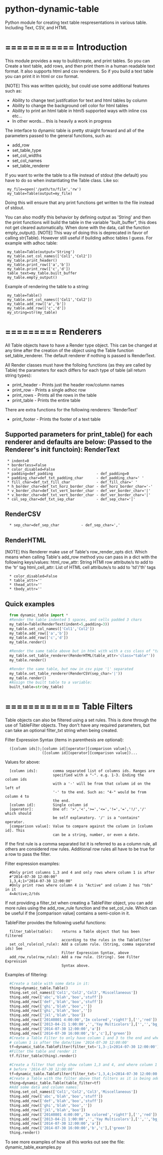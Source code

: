python-dynamic-table
====================

Python module for creating text table respresentations in various table. Including Text, CSV, and HTML

============
Introduction
============
This module provides a way to build/create, and print tables.  So you can 
Create a text table, add rows, and then print them in a human readable text
format.  It also supports html and csv renderers.  So if you build a text
table you can print it in html or csv format.

[NOTE] This was written quickly, but could use some additional features such
as:
 * Ability to change text justifcation for text and html tables by column
 * Ability to change the background cell color for html tables
 * Ability to print an html table in html5 supported ways with inline css etc...
 * In other words... this is heavily a work in progress

The interface to dynamic table is pretty straight forward and all of the parameters
passed to the general functions, such as:
 * add_row
 * set_table_type
 * set_col_widths
 * set_col_names
 * set_table_renderer

If you want to write the table to a file instead of stdout (the default) you have
to do so when instantiating the Table class.  Like so:
```
 my_file=open('/path/to/file','rw')
 my_table=Table(output=my_file)
```

Doing this will ensure that any print functions get written to the file instead of
stdout.

You can also modify this behavior by defining output as 'String' and then 
the print functions will build the table in the variable "built_buffer", this does
not get cleared automatically. When done with the data, call the function empty_output().
[NOTE] This way of doing this is deprecated in favor of calling str(Table). However still
useful if building adhoc tables I guess.
For example with adhoc table:
```
 my_table=Table(output='String')
 my_table.set_col_names(['Col1','Col2'])
 my_table.print_header()
 my_table.print_row(['a','b'])
 my_table.print_row(['c','d'])
 table_text=my_table.built_buffer
 my_table.empty_output()
```

Example of rendering the table to a string:
```
 my_table=Table()
 my_table.set_col_names(['Col1','Col2'])
 my_table.add_row(['a','b'])
 my_table.add_row(['c','d'])
 my_string=str(my_table)
```

=========
Renderers
=========

All Table objects have to have a Render type object. This can be changed at any time
after the creation of the object using the Table function set_table_renderer. The
default renderer if nothing is passed is RenderText. 

All Render classes must have the folloing functions (as they are called by Table)
the parameters for each differs for each type of table (all return string types):
  * print_header - Prints just the header row/column names
  * print_row    - Prints a single adhoc row
  * print_rows   - Prints all the rows in the table
  * print_table  - Prints the entire table

There are extra functions for the following renderers:
 'RenderText'
  * print_footer - Prints the footer of a text table

Supported parameters for print_table() for each renderer and defaults are below:
(Passed to the Renderer's __init__ functoin):
RenderText
----------
 ```
  * indent=0
  * borderless=False
  * color_disabled=False
  * padding=def_padding                    - def_padding=0
  * padding_char=def_txt_padding_char      - def_padding_char=' '
  * fill_char=def_txt_fill_char            - def_fill_char=' '
  * h_border_char=def_txt_horz_border_char - def_horz_border_char='-'
  * v_border_char=def_txt_vert_border_char - def_ver_border_char='|'
  * v_border_char=def_txt_vert_border_char - def_ver_border_char='|'
  * col_sep_char=def_txt_sep_char          - def_sep_char='|'
```
RenderCSV
---------
```
  * sep_char=def_sep_char          - def_sep_char=','
```

RenderHTML
----------
  [NOTE] this Renderer make use of Table's row_render_opts dict. Which means
         when calling Table's add_row method you can pass in a dict with the
         following keys/values:
           html_row_attr:  String HTMl row attribute/s to add to the 'tr' tag
           html_cell_attr: List of HTML cell attribute/s to add to 'td'/'th'
                           tags
```                           
  * color_disabled=False
  * table_attr=''
  * thead_attr=''
  * tbody_attr=''
```

Quick examples
--------------
```python
  from dynamic_table import *
  #Render the table indented 5 spaces, and cells padded 3 chars
  my_table=Table(RenderText(indent=5,padding=3))
  my_table.set_col_names(['Col1','Col2'])
  my_table.add_row(['a','b'])
  my_table.add_row(['c','d'])
  my_table.render()
```
```python
  #Render the same table above but in html with with a css class of "table":
  my_table.set_table_renderer(RenderHTML(table_attr='class="table"'))
  my_table.render()
```
```python
  #Render the same table, but now in csv pipe '|' separated
  my_table.set_table_renderer(RenderCSV(sep_char='|'))
  my_table.render()
  #Assign the built table to a variable:
  built_table=str(my_table)
```

=============
Table Filters
=============
Table objects can also be filtered using a set rules. This is done through
the use of TableFilter objects. They don't have any required parameters, but
can take an optional filter_txt string when being created.

Filter Expression Syntax (items in parenthesis are optional):
```
  ([column ids]);[column id][operator][comparison value];\ 
                 ([column id][operator][comparison value])...
```

Values for above:
```
  [column ids]:       comma separated list of columns ids. Ranges are
                      specified with a "-". e.g. 1-3. Ending the column ids
                      with a '-' will be from that column id on the left of
                      '-' to the end. Such as: "4-" would be from column 4 to
                      the end.
  [column id]:        Single column id
  [operator]:         One of: '>','<','>=','<=','!=','=','!/','/' which should
                      be self explanatory. '/' is a "contains" operator.
  [comparison value]: Value to compare against the column in [column id]. This
                      can be a string, number, or even a date.
```

If the first rule is a comma separated list it is referred to as a column
rule, all others are considered row rules. Additional row rules all have to be
true for a row to pass the filter.

Filter expression examples:
```
  #Only print columns 1,3 and 4 and only rows where column 1 is after
  #"2014-07-30 12:00:00"
  1,3,4;1>"2014-07-30 12:00:00"
  #Only print rows where column 4 is "Active" and column 2 has "tds" in it
  4=Active;2/tds
```

If not providing a filter_txt when creating a TableFilter object, you can add
more rules using the add_row_rule function and the set_col_rule. Which can be
useful if the [comparison value] contains a semi-colon in it.

TableFilter provides the following useful functions:
```
  filter_table(table):    returns a Table object that has been filtered
                          according to the rules in the TableFilter
  set_col_rule(col_rule): Add a column rule. (String, comma separated ids) See
                          Filter Expression Syntax, above
  add_row_rule(row_rule): Add a row rule. (String). See Filter Expression
                          Syntax above.
```                          

Examples of filtering:
```python
  #Create a table with some data in it:
  thing=dynamic_table.Table()
  thing.set_col_names(['Col1','Col2','Col3','Miscellaneous'])
  thing.add_row(['abc','blah','boo','stuff'])
  thing.add_row(['def','blah','boo','stuff'])
  thing.add_row(['ghi','blah','boo',''])
  thing.add_row(['ghi','blah','boo',''])
  thing.add_row(['jkl','blah','boo'])
  thing.add_row(['20140801 4:00:00','Im colored','right?'],['','red'])
  thing.add_row(['2013-04-21 1:00:00','','Yay Multicolors'],['','','bg_brown,black'])
  thing.add_row(['2014-07-30 12:00:00','a'])
  thing.add_row(['2014-07-30 16:00:00','b','c'],['green'])
  #Create a Table Filter to only have column 1 and 3 to the end and where
  # column 1 is after the date/time '2014-07-30 12:00:00'
  tf=dynamic_table.TableFilter(filter_txt='1,3-;1>2014-07-30 12:00:00')
  #Filter the table and render it
  tf.filter_table(thing).render()
```
```python
  #Create a filter that only show column 1,3 and 4, and where column 1 is
  # before '2014-07-30 12:00:00'
  tf=dynamic_table.TableFilter(filter_txt='1,3,4;1<2014-07-30 12:00:00')
  #Create a Table with the filter above that filters as it is being added
  thing=dynamic_table.Table(table_filter=tf)
  #Add some data and column names:
  thing.set_col_names(['Col1','Col2','Col3','Miscellaneous'])
  thing.add_row(['abc','blah','boo','stuff'])
  thing.add_row(['def','blah','boo','stuff'])
  thing.add_row(['ghi','blah','boo',''])
  thing.add_row(['jkl','blah','boo'])
  thing.add_row(['20140801 4:00:00','Im colored','right?'],['','red'])
  thing.add_row(['2013-04-21 1:00:00','','Yay Multicolors'],['','','bg_brown,black'])
  thing.add_row(['2014-07-30 12:00:00','a'])
  thing.add_row(['2014-07-30 16:00:00','b','c'],['green'])
  thing.render()
```

To see more examples of how all this works out see the file: dynamic_table_examples.py
